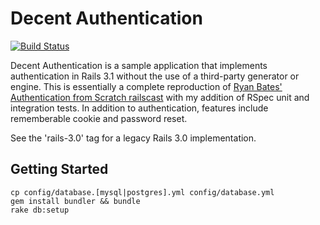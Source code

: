 # Decent Authentication
[![Build Status](https://secure.travis-ci.org/leesmith/decent_authentication.png?branch=master)](http://travis-ci.org/leesmith/decent_authentication)

Decent Authentication is a sample application that implements authentication in Rails 3.1 without the use of a third-party generator or engine.  This is essentially a complete reproduction of [Ryan Bates' Authentication from Scratch railscast](http://railscasts.com/episodes/250-authentication-from-scratch) with my addition of RSpec unit and integration tests. In addition to authentication, features include rememberable cookie and password reset.

See the 'rails-3.0' tag for a legacy Rails 3.0 implementation.

## Getting Started

    cp config/database.[mysql|postgres].yml config/database.yml
    gem install bundler && bundle
    rake db:setup

